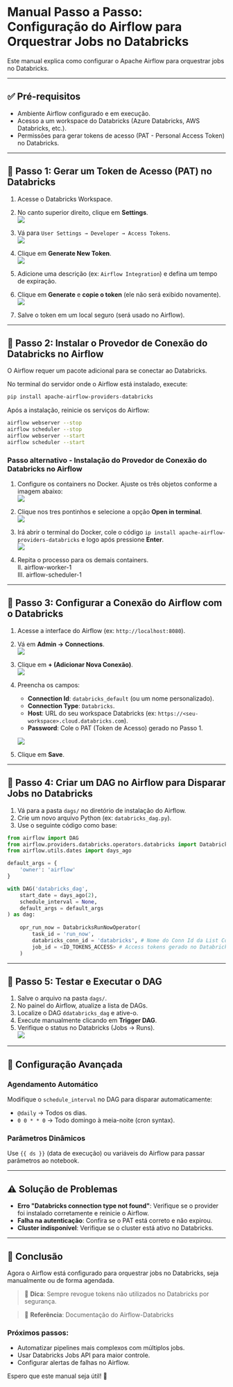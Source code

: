# Manual Passo a Passo: Configuração do Airflow para Orquestrar Jobs no Databricks

Este manual explica como configurar o Apache Airflow para orquestrar jobs no Databricks.

---

## ✅ Pré-requisitos

* Ambiente Airflow configurado e em execução.
* Acesso a um workspace do Databricks (Azure Databricks, AWS Databricks, etc.).
* Permissões para gerar tokens de acesso (PAT - Personal Access Token) no Databricks.

---

## 🧩 Passo 1: Gerar um Token de Acesso (PAT) no Databricks

1. Acesse o Databricks Workspace.
2. No canto superior direito, clique em **Settings**.<br>
![](https://github.com/Adrianogvs/airflow-databricks-orchestration/blob/main/img/01.png)

4. Vá para `User Settings → Developer → Access Tokens`.<br>
![](https://github.com/Adrianogvs/airflow-databricks-orchestration/blob/main/img/02.png)

5. Clique em **Generate New Token**.<br>
![](https://github.com/Adrianogvs/airflow-databricks-orchestration/blob/main/img/03.png)

6. Adicione uma descrição (ex: `Airflow Integration`) e defina um tempo de expiração.

7. Clique em **Generate** e **copie o token** (ele não será exibido novamente).<br>
![](https://github.com/Adrianogvs/airflow-databricks-orchestration/blob/main/img/04.png)

8. Salve o token em um local seguro (será usado no Airflow).

---

## 🧩 Passo 2: Instalar o Provedor de Conexão do Databricks no Airflow

O Airflow requer um pacote adicional para se conectar ao Databricks.

No terminal do servidor onde o Airflow está instalado, execute:

```bash
pip install apache-airflow-providers-databricks
```

Após a instalação, reinicie os serviços do Airflow:

```bash
airflow webserver --stop  
airflow scheduler --stop  
airflow webserver --start  
airflow scheduler --start  
```
### Passo alternativo - Instalação do Provedor de Conexão do Databricks no Airflow

1. Configure os containers no Docker. Ajuste os três objetos conforme a imagem abaixo:<br>
![](https://github.com/Adrianogvs/airflow-databricks-orchestration/blob/main/img/05.png)

2. Clique nos tres pontinhos e selecione a opção **Open in terminal**. <br>
![](https://github.com/Adrianogvs/airflow-databricks-orchestration/blob/main/img/06.png)

3. Irá abrir o terminal do Docker, cole o código ```ip install apache-airflow-providers-databricks``` e logo após pressione **Enter**.<br>
![](https://github.com/Adrianogvs/airflow-databricks-orchestration/blob/main/img/08.png)

4. Repita o processo para os demais containers.<br>
   II. airflow-worker-1<br>
   III. airflow-scheduler-1
---

## 🧩 Passo 3: Configurar a Conexão do Airflow com o Databricks

1. Acesse a interface do Airflow (ex: `http://localhost:8080`).

2. Vá em **Admin → Connections**.<br>
![](https://github.com/Adrianogvs/airflow-databricks-orchestration/blob/main/img/10.png)

3. Clique em **+ (Adicionar Nova Conexão)**.<br>
![](https://github.com/Adrianogvs/airflow-databricks-orchestration/blob/main/img/11.png)

4. Preencha os campos:

   * **Connection Id**: `databricks_default` (ou um nome personalizado).
   * **Connection Type**: `Databricks`.
   * **Host**: URL do seu workspace Databricks (ex: `https://<seu-workspace>.cloud.databricks.com`).
   * **Password**: Cole o PAT (Token de Acesso) gerado no Passo 1.<br>
   
    ![](https://github.com/Adrianogvs/airflow-databricks-orchestration/blob/main/img/14.png)

5. Clique em **Save**.

---

## 🧩 Passo 4: Criar um DAG no Airflow para Disparar Jobs no Databricks

1. Vá para a pasta `dags/` no diretório de instalação do Airflow.
2. Crie um novo arquivo Python (ex: `databricks_dag.py`).
3. Use o seguinte código como base:

```python
from airflow import DAG
from airflow.providers.databricks.operators.databricks import DatabricksRunNowOperator
from airflow.utils.dates import days_ago

default_args = {
    'owner': 'airflow'
}

with DAG('databricks_dag',
    start_date = days_ago(2),
    schedule_interval = None,
    default_args = default_args
) as dag:
    
    opr_run_now = DatabricksRunNowOperator(
        task_id = 'run_now',
        databricks_conn_id = 'databricks', # Nome do Conn Id da List Connection
        job_id = <ID_TOKENS_ACCESS> # Access tokens gerado no Databricks 
    )

```

---

## 🧩 Passo 5: Testar e Executar o DAG

1. Salve o arquivo na pasta `dags/`.
2. No painel do Airflow, atualize a lista de DAGs.
3. Localize o DAG `ddatabricks_dag` e ative-o.
4. Execute manualmente clicando em **Trigger DAG**.
5. Verifique o status no Databricks (Jobs → Runs).<br>
![](https://github.com/Adrianogvs/airflow-databricks-orchestration/blob/main/img/15.png)

---

## 📅 Configuração Avançada

### Agendamento Automático

Modifique o `schedule_interval` no DAG para disparar automaticamente:

* `@daily` → Todos os dias.
* `0 0 * * 0` → Todo domingo à meia-noite (cron syntax).

### Parâmetros Dinâmicos

Use `{{ ds }}` (data de execução) ou variáveis do Airflow para passar parâmetros ao notebook.

---

## ⚠️ Solução de Problemas

* **Erro "Databricks connection type not found"**: Verifique se o provider foi instalado corretamente e reinicie o Airflow.
* **Falha na autenticação**: Confira se o PAT está correto e não expirou.
* **Cluster indisponível**: Verifique se o cluster está ativo no Databricks.

---

## 🚀 Conclusão

Agora o Airflow está configurado para orquestrar jobs no Databricks, seja manualmente ou de forma agendada.

> 📌 **Dica**: Sempre revogue tokens não utilizados no Databricks por segurança.

> 🔗 **Referência**: Documentação do Airflow-Databricks

### Próximos passos:

* Automatizar pipelines mais complexos com múltiplos jobs.
* Usar Databricks Jobs API para maior controle.
* Configurar alertas de falhas no Airflow.

Espero que este manual seja útil! 🚀
